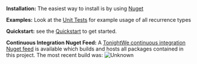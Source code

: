 **Installation:**
The easiest way to install is by using [Nuget](http://nuget.org/packages/TW.Recurrence/)

**Examples:**
Look at the [Unit Tests](https://github.com/TonightWe/Recurrence/tree/master/Src/TW.Recurrence.Tests.Unit) for example usage of all recurrence types

**Quickstart:** see the [Quickstart](https://github.com/TonightWe/TW.Recurrence/wiki/Quickstart) to get started.

**Continuous Integration Nuget Feed:**
A [TonightWe continuous integration Nuget feed](https://www.myget.org/F/tonightwe/) is available which builds and hosts all packages contained in this project. The most recent build was: ![Unknown](https://www.myget.org/BuildSource/Badge/tonightwe?identifier=ee7c91c4-db73-40b9-a342-7d9aca6596de)
